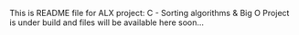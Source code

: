 This is README file for ALX project:  C - Sorting algorithms & Big O
Project is under build and files will be available here soon...
